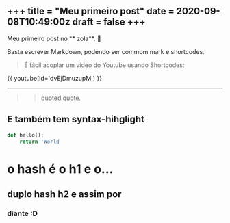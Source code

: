 +++
title = "Meu primeiro post"
date = 2020-09-08T10:49:00z
draft = false
+++
---
Meu primeiro post no ** zola**. 🙈

Basta escrever Markdown, podendo ser commom mark e shortcodes.
> É fácil acoplar um video do Youtube usando Shortcodes:

{{ youtube(id='dvEjDmuzupM') }}

---
>> quoted quote.

## E também tem syntax-hihglight

```python
def hello();
    return 'World
```
# o hash é o h1 e o...
## duplo hash h2 e assim por 
### diante :D

